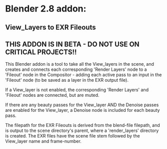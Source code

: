 # Blender 2.8 addon:
## View_Layers to EXR Fileouts

## THIS ADDON IS IN BETA - DO NOT USE ON CRITICAL PROJECTS!!

This Blender addon is a tool to take all the View_layers in the scene, and creates and connects each corresponding 'Render Layers' node to a 'Fileout' node in the Compositor - adding each active pass to an input in the 'Fileout' node (to be saved as a layer in the EXR output file).

If a View_layer is not enabled, the corresponding 'Render Layers' and 'Fileout' nodes are connected, but are muted.

If there are any beauty passes for the View_layer AND the Denoise passes are enabled for the View_layer, a Denoise node is included for each beauty pass.

The filepath for the EXR Fileouts is derived from the blend-file filepath, and is output to the scene directory's parent, where a 'render_layers' directory is created. The EXR files have the scene file stem followed by the View_layer name and frame-number.


